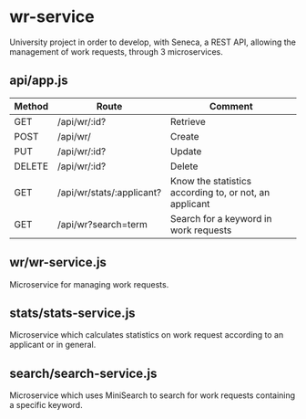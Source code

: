 # wr-service
University project in order to develop, with Seneca, a REST API, allowing the management of work requests, through 3 microservices.


## api/app.js

| Method | Route                     | Comment                                                |
|--------|---------------------------|--------------------------------------------------------|
| GET    | /api/wr/:id?              | Retrieve                                               |
| POST   | /api/wr/                  | Create                                                 |
| PUT    | /api/wr/:id?              | Update                                                 |
| DELETE | /api/wr/:id?              | Delete                                                 |
| GET    | /api/wr/stats/:applicant? | Know the statistics according to, or not, an applicant |
| GET    | /api/wr?search=term       | Search for a keyword in work requests                  |

## wr/wr-service.js


Microservice for managing work requests.



## stats/stats-service.js

Microservice which calculates statistics on work request according to an applicant or in general.



## search/search-service.js

Microservice which uses MiniSearch to search for work requests containing a specific keyword.